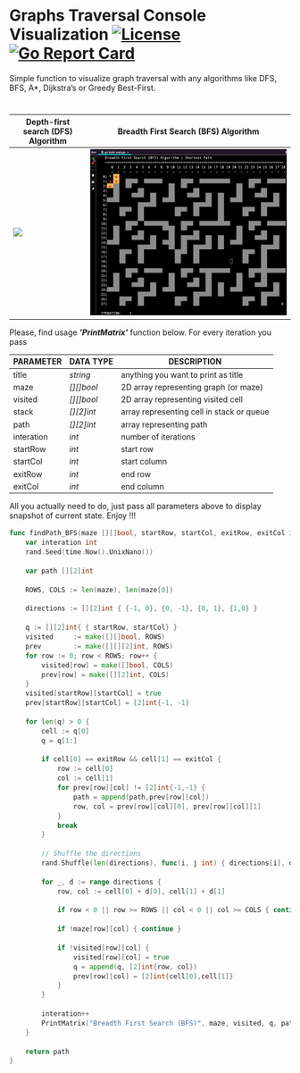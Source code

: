 # Graphs Traversal Console Visualization [![License](https://img.shields.io/dub/l/vibe-d.svg)](https://opensource.org/licenses/MIT) [![Go Report Card](https://goreportcard.com/badge/github.com/P-A-R-U-S/Golang-CQRS)](https://goreportcard.com/report/github.com/P-A-R-U-S/Go-Graphs-Traversal-Console-Visualization)

Simple function to visualize graph traversal with any algorithms like DFS, BFS, A*, Dijkstra’s or Greedy Best-First.
#

| **Depth-first search (DFS) Algorithm**    | **Breadth First Search (BFS) Algorithm**  |
| ----------------------------------------- | ----------------------------------------- |
| ![](DFS.gif)                              | ![](BFS.gif)                              |

Please, find usage ***'PrintMatrix'*** function below. For every iteration you pass

| **PARAMETER** | **DATA TYPE** | **DESCRIPTION**                                       |
| ------------- | ------------- | ----------------------------------------------------- |
| title         | *string*      | anything you want to print as title                   |
| maze          | *[][]bool*    | 2D array representing  graph (or maze)                |
| visited       | *[][]bool*    | 2D array representing  visited cell                   |
| stack         | *[][2]int*    | array representing cell in stack or queue             |
| path          | *[][2]int*    | array representing path                               |
| interation    | *int*         | number of iterations                                  |
| startRow      | *int*         | start row                                             |
| startCol      | *int*         | start column                                          |
| exitRow       | *int*         | end row                                               |
| exitCol       | *int*         | end column                                            |

All you actually need to do, just pass all parameters above to display snapshot of current state.
Enjoy !!!

```Go
func findPath_BFS(maze [][]bool, startRow, startCol, exitRow, exitCol int) [][2]int {
	var interation int
	rand.Seed(time.Now().UnixNano())

	var path [][2]int

	ROWS, COLS := len(maze), len(maze[0])

	directions := [][2]int { {-1, 0}, {0, -1}, {0, 1}, {1,0} }

	q := [][2]int{ { startRow, startCol} }
	visited 	:= make([][]bool, ROWS)
	prev 		:= make([][][2]int, ROWS)
	for row := 0; row < ROWS; row++ {
		visited[row] = make([]bool, COLS)
		prev[row] = make([][2]int, COLS)
	}
	visited[startRow][startCol] = true
	prev[startRow][startCol] = [2]int{-1, -1}

	for len(q) > 0 {
		cell := q[0]
		q = q[1:]

		if cell[0] == exitRow && cell[1] == exitCol {
			row := cell[0]
			col := cell[1]
			for prev[row][col] != [2]int{-1,-1} {
				path = append(path,prev[row][col])
				row, col = prev[row][col][0], prev[row][col][1]
			}
			break
		}

		// Shuffle the directions
		rand.Shuffle(len(directions), func(i, j int) { directions[i], directions[j] = directions[j], directions[i] })

		for _, d := range directions {
			row, col := cell[0] + d[0], cell[1] + d[1]

			if row < 0 || row >= ROWS || col < 0 || col >= COLS { continue }

			if !maze[row][col] { continue }

			if !visited[row][col] {
				visited[row][col] = true
				q = append(q, [2]int{row, col})
				prev[row][col] = [2]int{cell[0],cell[1]}
			}
		}

		interation++
		PrintMatrix("Breadth First Search (BFS)", maze, visited, q, path, interation, startRow, startCol, exitRow, exitCol)
	}

	return path
}
```